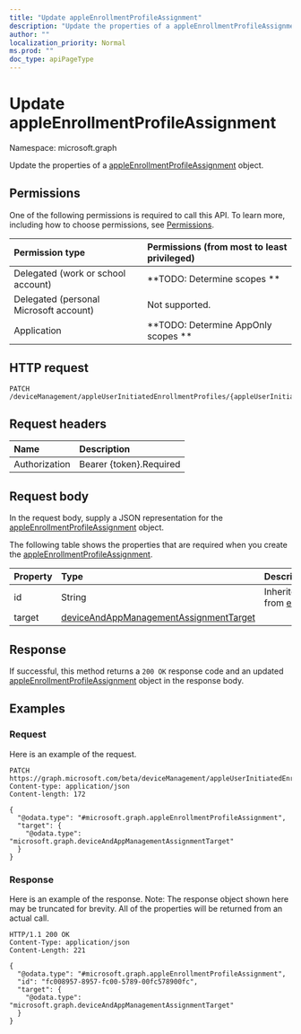 ```yaml
---
title: "Update appleEnrollmentProfileAssignment"
description: "Update the properties of a appleEnrollmentProfileAssignment object."
author: ""
localization_priority: Normal
ms.prod: ""
doc_type: apiPageType
---
```


# Update appleEnrollmentProfileAssignment

Namespace: microsoft.graph

Update the properties of a [appleEnrollmentProfileAssignment](../resources/appleenrollmentprofileassignment.md) object.

## Permissions
One of the following permissions is required to call this API. To learn more, including how to choose permissions, see [Permissions](/concepts/permissions-reference.md).

|Permission type|Permissions (from most to least privileged)|
|:---|:---|
|Delegated (work or school account)|**TODO: Determine scopes **|
|Delegated (personal Microsoft account)|Not supported.|
|Application|**TODO: Determine AppOnly scopes **|

## HTTP request
<!-- {
  "blockType": "ignored"
}
-->
``` http
PATCH /deviceManagement/appleUserInitiatedEnrollmentProfiles/{appleUserInitiatedEnrollmentProfileId}/assignments/{appleEnrollmentProfileAssignmentId}
```

## Request headers
|Name|Description|
|:---|:---|
|Authorization|Bearer {token}.Required|

## Request body
In the request body, supply a JSON representation for the [appleEnrollmentProfileAssignment](../resources/appleenrollmentprofileassignment.md) object.

The following table shows the properties that are required when you create the [appleEnrollmentProfileAssignment](../resources/appleenrollmentprofileassignment.md).

|Property|Type|Description|
|:---|:---|:---|
|id|String| Inherited from [entity](../resources/entity.md)|
|target|[deviceAndAppManagementAssignmentTarget](../resources/deviceandappmanagementassignmenttarget.md)||



## Response
If successful, this method returns a `200 OK` response code and an updated [appleEnrollmentProfileAssignment](../resources/appleenrollmentprofileassignment.md) object in the response body.

## Examples

### Request
Here is an example of the request.
<!-- {
  "blockType": "request",
  "name": "update_appleenrollmentprofileassignment"
}
-->
``` http
PATCH https://graph.microsoft.com/beta/deviceManagement/appleUserInitiatedEnrollmentProfiles/{appleUserInitiatedEnrollmentProfileId}/assignments/{appleEnrollmentProfileAssignmentId}
Content-type: application/json
Content-length: 172

{
  "@odata.type": "#microsoft.graph.appleEnrollmentProfileAssignment",
  "target": {
    "@odata.type": "microsoft.graph.deviceAndAppManagementAssignmentTarget"
  }
}
```

### Response
Here is an example of the response. Note: The response object shown here may be truncated for brevity. All of the properties will be returned from an actual call.
<!-- {
  "blockType": "response",
  "truncated": true
}
-->
``` http
HTTP/1.1 200 OK
Content-Type: application/json
Content-Length: 221

{
  "@odata.type": "#microsoft.graph.appleEnrollmentProfileAssignment",
  "id": "fc008957-8957-fc00-5789-00fc578900fc",
  "target": {
    "@odata.type": "microsoft.graph.deviceAndAppManagementAssignmentTarget"
  }
}
```

